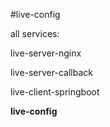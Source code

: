 #live-config

all services:

live-server-nginx

live-server-callback

live-client-springboot

<b>live-config</b>
